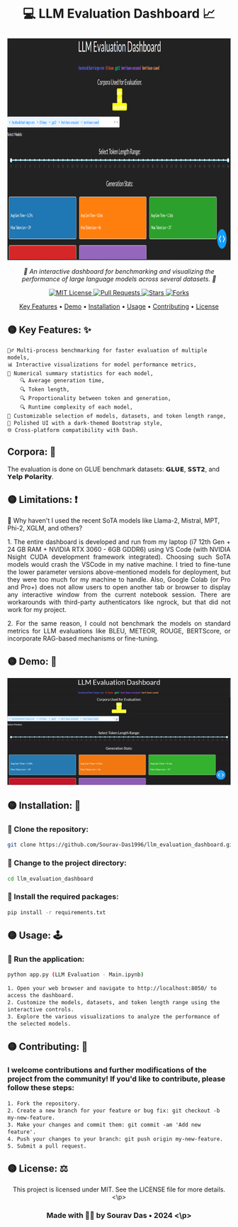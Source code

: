 # <p align="center"> <b>💻 LLM Evaluation Dashboard 📈</b> </p>

<p align="center"> <img width="1500" img height="500" src="https://github.com/SouravD-Me/LLM-Evaluation-Dashboard/blob/main/LLM%20Evaluation%20Dashboard.png"> </p> 
<p align="center"> <em>🌟 An interactive dashboard for benchmarking and visualizing the performance of large language models across several datasets. 🌟</em> </p> 
<p align="center"> <a href="https://github.com/Sourav-Das1996/llm_evaluation_dashboard/blob/main/LICENSE"> <img src="https://img.shields.io/badge/license-MIT-blue.svg" alt="MIT License"> </a> 
    <a href="https://github.com/Sourav-Das1996/llm_evaluation_dashboard/pulls"> <img src="https://img.shields.io/github/issues-pr/Sourav-Das1996/llm_evaluation_dashboard.svg" alt="Pull Requests"> </a> 
    <a href="https://github.com/Sourav-Das1996/llm_evaluation_dashboard/stargazers"> <img src="https://img.shields.io/github/stars/Sourav-Das1996/llm_evaluation_dashboard.svg" alt="Stars"> </a> <a href="https://github.com/Sourav-Das1996/llm_evaluation_dashboard/network/members"> <img src="https://img.shields.io/github/forks/Sourav-Das1996/llm_evaluation_dashboard.svg" alt="Forks"> </a> </p> 
<p align="center"> <a href="#key-features">Key Features</a> • <a href="#demo">Demo</a> • <a href="#installation">Installation</a> • <a href="#usage">Usage</a> • <a href="#contributing">Contributing</a> • <a href="#license">License</a> </p>

## 🟡 Key Features: ✨

    🏃‍♂️ Multi-process benchmarking for faster evaluation of multiple models,
    📊 Interactive visualizations for model performance metrics,
    🔢 Numerical summary statistics for each model,
        🔍 Average generation time,
        🔍 Token length,
        🔍 Proportionality between token and generation,
        🔍 Runtime complexity of each model,
    🌈 Customizable selection of models, datasets, and token length range,
    🎨 Polished UI with a dark-themed Bootstrap style,
    🌐 Cross-platform compatibility with Dash.

## Corpora: 📑 

The evaluation is done on GLUE benchmark datasets: 𝗚𝗟𝗨𝗘, 𝗦𝗦𝗧𝟮, and 𝗬𝗲𝗹𝗽 𝗣𝗼𝗹𝗮𝗿𝗶𝘁𝘆.

## 🟡 Limitations: ❗

🔶 Why haven't I used the recent SoTA models like Llama-2, Mistral, MPT, Phi-2, XGLM, and others?

<p align="justify">
1. The entire dashboard is developed and run from my laptop (i7 12th Gen + 24 GB RAM + NVIDIA RTX 3060 - 6GB GDDR6) using VS Code (with NVIDIA Nsight CUDA development framework integrated). Choosing such SoTA models would crash the VSCode in my native machine. I tried to fine-tune the lower parameter versions above-mentioned models for deployment, but they were too much for my machine to handle. Also, Google Colab (or Pro and Pro+) does not allow users to open another tab or browser to display any interactive window from the current notebook session. There are workarounds with third-party authenticators like ngrock, but that did not work for my project.
</p>

<p align="justify">
2. For the same reason, I could not benchmark the models on standard metrics for LLM evaluations like BLEU, METEOR, ROUGE, BERTScore, or incorporate RAG-based mechanisms or fine-tuning.
</p>

## 🟡 Demo: 🎥
<p align="center"> <img src="https://github.com/SouravD-Me/LLM-Evaluation-Dashboard/blob/main/LLM%20Evaluation%20-%20MiniDemo.gif" alt="Demo GIF"> </p>

## 🟡 Installation: 🚀

### 🔶 Clone the repository:

```bash
git clone https://github.com/Sourav-Das1996/llm_evaluation_dashboard.git
```

### 🔶 Change to the project directory:

```bash
cd llm_evaluation_dashboard
```

### 🔶 Install the required packages:

```bash
pip install -r requirements.txt
```

## 🟡 Usage: 🕹️

### 🔶 Run the application:

```bash
python app.py (LLM Evaluation - Main.ipynb)
```
    1. Open your web browser and navigate to http://localhost:8050/ to access the dashboard.
    2. Customize the models, datasets, and token length range using the interactive controls.
    3. Explore the various visualizations to analyze the performance of the selected models.

## 🟡 Contributing: 🤝

### I welcome contributions and further modifications of the project from the community! If you'd like to contribute, please follow these steps:

    1. Fork the repository.
    2. Create a new branch for your feature or bug fix: git checkout -b my-new-feature.
    3. Make your changes and commit them: git commit -am 'Add new feature'.
    4. Push your changes to your branch: git push origin my-new-feature.
    5. Submit a pull request.

## 🟡 License: ⚖️

<p align="center"> This project is licensed under MIT. See the LICENSE file for more details. <\p>

<br>

### <p align="center"> Made with 🙏🏻 by Sourav Das • 2024 <\p>
